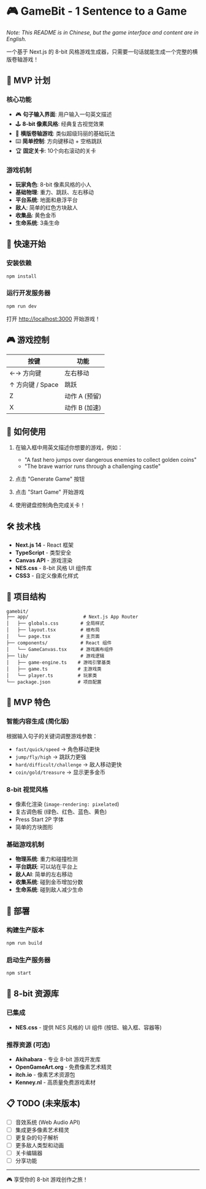 # 🎮 GameBit - 1 Sentence to a Game

*Note: This README is in Chinese, but the game interface and content are in English.*

一个基于 Next.js 的 8-bit 风格游戏生成器，只需要一句话就能生成一个完整的横版卷轴游戏！

## 🎯 MVP 计划

### 核心功能
- 🎮 **句子输入界面**: 用户输入一句英文描述
- 🕹️ **8-bit 像素风格**: 经典复古视觉效果
- 🏃 **横版卷轴游戏**: 类似超级玛丽的基础玩法
- ⌨️ **简单控制**: 方向键移动 + 空格跳跃
- 🏆 **固定关卡**: 10个向右滚动的关卡

### 游戏机制
- **玩家角色**: 8-bit 像素风格的小人
- **基础物理**: 重力、跳跃、左右移动
- **平台系统**: 地面和悬浮平台
- **敌人**: 简单的红色方块敌人
- **收集品**: 黄色金币
- **生命系统**: 3条生命

## 🚀 快速开始

### 安装依赖
```bash
npm install
```

### 运行开发服务器
```bash
npm run dev
```

打开 [http://localhost:3000](http://localhost:3000) 开始游戏！

## 🎮 游戏控制

| 按键 | 功能 |
|------|------|
| ←→ 方向键 | 左右移动 |
| ↑ 方向键 / Space | 跳跃 |
| Z | 动作 A (预留) |
| X | 动作 B (加速) |

## 🎯 如何使用

1. 在输入框中用英文描述你想要的游戏，例如：
   - "A fast hero jumps over dangerous enemies to collect golden coins"
   - "The brave warrior runs through a challenging castle"

2. 点击 "Generate Game" 按钮

3. 点击 "Start Game" 开始游戏

4. 使用键盘控制角色完成关卡！

## 🛠️ 技术栈

- **Next.js 14** - React 框架
- **TypeScript** - 类型安全
- **Canvas API** - 游戏渲染
- **NES.css** - 8-bit 风格 UI 组件库
- **CSS3** - 自定义像素化样式

## 📁 项目结构

```
gamebit/
├── app/                    # Next.js App Router
│   ├── globals.css        # 全局样式
│   ├── layout.tsx         # 根布局
│   └── page.tsx           # 主页面
├── components/            # React 组件
│   └── GameCanvas.tsx     # 游戏画布组件
├── lib/                   # 游戏逻辑
│   ├── game-engine.ts    # 游戏引擎基类
│   ├── game.ts           # 主游戏类
│   └── player.ts         # 玩家类
└── package.json          # 项目配置
```

## 🎨 MVP 特色

### 智能内容生成 (简化版)
根据输入句子的关键词调整游戏参数：
- `fast/quick/speed` → 角色移动更快
- `jump/fly/high` → 跳跃力更强
- `hard/difficult/challenge` → 敌人移动更快
- `coin/gold/treasure` → 显示更多金币

### 8-bit 视觉风格
- 像素化渲染 (`image-rendering: pixelated`)
- 复古调色板 (绿色、红色、蓝色、黄色)
- Press Start 2P 字体
- 简单的方块图形

### 基础游戏机制
- **物理系统**: 重力和碰撞检测
- **平台跳跃**: 可以站在平台上
- **敌人AI**: 简单的左右移动
- **收集系统**: 碰到金币增加分数
- **生命系统**: 碰到敌人减少生命

## 🚀 部署

### 构建生产版本
```bash
npm run build
```

### 启动生产服务器
```bash
npm start
```

## 🎨 8-bit 资源库

### 已集成
- **NES.css** - 提供 NES 风格的 UI 组件 (按钮、输入框、容器等)

### 推荐资源 (可选)
- **Akihabara** - 专业 8-bit 游戏开发库
- **OpenGameArt.org** - 免费像素艺术精灵
- **itch.io** - 像素艺术资源包
- **Kenney.nl** - 高质量免费游戏素材

## 📋 TODO (未来版本)

- [ ] 音效系统 (Web Audio API)
- [ ] 集成更多像素艺术精灵
- [ ] 更复杂的句子解析
- [ ] 更多敌人类型和动画
- [ ] 关卡编辑器
- [ ] 分享功能

---

🎮 享受你的 8-bit 游戏创作之旅！